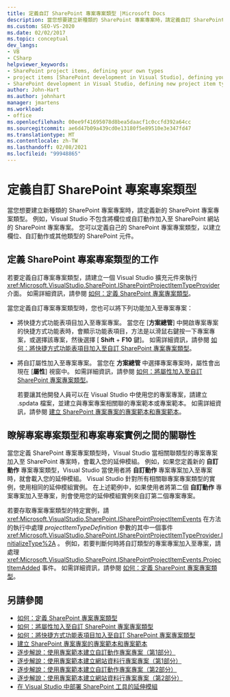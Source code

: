 ```yaml
---
title: 定義自訂 SharePoint 專案專案類型 |Microsoft Docs
description: 當您想要建立新種類的 SharePoint 專案專案時，請定義自訂 SharePoint 專案專案類型。
ms.custom: SEO-VS-2020
ms.date: 02/02/2017
ms.topic: conceptual
dev_langs:
- VB
- CSharp
helpviewer_keywords:
- SharePoint project items, defining your own types
- project items [SharePoint development in Visual Studio], defining your own types
- SharePoint development in Visual Studio, defining new project item types
author: John-Hart
ms.author: johnhart
manager: jmartens
ms.workload:
- office
ms.openlocfilehash: 00ee9f41695078d8bea5daacf1c0ccfd392a64cc
ms.sourcegitcommit: ae6d47b09a439cd0e13180f5e89510e3e347fd47
ms.translationtype: MT
ms.contentlocale: zh-TW
ms.lasthandoff: 02/08/2021
ms.locfileid: "99948865"
---
```

# <a name="define-custom-sharepoint-project-item-types"></a>定義自訂 SharePoint 專案專案類型
  當您想要建立新種類的 SharePoint 專案專案時，請定義新的 SharePoint 專案專案類型。 例如，Visual Studio 不包含將欄位或自訂動作加入至 SharePoint 網站的 SharePoint 專案專案。 您可以定義自己的 SharePoint 專案專案類型，以建立欄位、自訂動作或其他類型的 SharePoint 元件。

## <a name="tasks-for-defining-sharepoint-project-item-types"></a>定義 SharePoint 專案專案類型的工作
 若要定義自訂專案專案類型，請建立一個 Visual Studio 擴充元件來執行 <xref:Microsoft.VisualStudio.SharePoint.ISharePointProjectItemTypeProvider> 介面。 如需詳細資訊，請參閱 [如何：定義 SharePoint 專案專案類型](../sharepoint/how-to-define-a-sharepoint-project-item-type.md)。

 當您定義自訂專案專案類型時，您也可以將下列功能加入至專案專案：

- 將快捷方式功能表項目加入至專案專案。 當您在 [**方案總管**] 中開啟專案專案的快捷方式功能表時，會顯示功能表項目，方法是以滑鼠右鍵按一下專案專案，或選擇該專案，然後選擇 [ **Shift** + **F10** 鍵]。 如需詳細資訊，請參閱 [如何：將快捷方式功能表項目加入至自訂 SharePoint 專案專案類型](../sharepoint/how-to-add-a-shortcut-menu-item-to-a-custom-sharepoint-project-item-type.md)。

- 將自訂屬性加入至專案專案。 當您在 **方案總管** 中選擇專案專案時，屬性會出現在 [**屬性**] 視窗中。 如需詳細資訊，請參閱 [如何：將屬性加入至自訂 SharePoint 專案專案類型](../sharepoint/how-to-add-a-property-to-a-custom-sharepoint-project-item-type.md)。

  若要讓其他開發人員可以在 Visual Studio 中使用您的專案專案，請建立 .spdata 檔案，並建立與專案專案相關聯的專案範本或專案範本。 如需詳細資訊，請參閱 [建立 SharePoint 專案專案的專案範本和專案範本](../sharepoint/creating-item-templates-and-project-templates-for-sharepoint-project-items.md)。

## <a name="understand-the-relationship-between-project-item-types-and-project-item-instances"></a>瞭解專案專案類型和專案專案實例之間的關聯性
 當您定義 SharePoint 專案專案類型時，Visual Studio 當相關聯類型的專案專案加入至 SharePoint 專案時，會載入您的延伸模組。 例如，如果您定義新的 **自訂動作** 專案專案類型，Visual Studio 當使用者將 **自訂動作** 專案專案加入至專案時，就會載入您的延伸模組。 Visual Studio 針對所有相關聯專案專案類型的實例，使用相同的延伸模組實例。 在上述範例中，如果使用者將第二個 **自訂動作** 專案專案加入至專案，則會使用您的延伸模組實例來自訂第二個專案專案。

 若要存取專案專案類型的特定實例，請 <xref:Microsoft.VisualStudio.SharePoint.ISharePointProjectItemEvents> 在方法的執行中處理 *projectItemTypeDefinition* 參數的其中一個事件 <xref:Microsoft.VisualStudio.SharePoint.ISharePointProjectItemTypeProvider.InitializeType%2A> 。 例如，若要判斷何時將自訂類型的專案專案加入至專案，請處理 <xref:Microsoft.VisualStudio.SharePoint.ISharePointProjectItemEvents.ProjectItemAdded> 事件。 如需詳細資訊，請參閱 [如何：定義 SharePoint 專案專案類型](../sharepoint/how-to-define-a-sharepoint-project-item-type.md)。

## <a name="see-also"></a>另請參閱
- [如何：定義 SharePoint 專案專案類型](../sharepoint/how-to-define-a-sharepoint-project-item-type.md)
- [如何：將屬性加入至自訂 SharePoint 專案專案類型](../sharepoint/how-to-add-a-property-to-a-custom-sharepoint-project-item-type.md)
- [如何：將快捷方式功能表項目加入至自訂 SharePoint 專案專案類型](../sharepoint/how-to-add-a-shortcut-menu-item-to-a-custom-sharepoint-project-item-type.md)
- [建立 SharePoint 專案專案的專案範本和專案範本](../sharepoint/creating-item-templates-and-project-templates-for-sharepoint-project-items.md)
- [逐步解說：使用專案範本建立自訂動作專案專案（第1部分）](../sharepoint/walkthrough-creating-a-custom-action-project-item-with-an-item-template-part-1.md)
- [逐步解說：使用專案範本建立網站資料行專案專案（第1部分）](../sharepoint/walkthrough-creating-a-site-column-project-item-with-a-project-template-part-1.md)
- [逐步解說：使用專案範本建立自訂動作專案專案（第2部分）](../sharepoint/walkthrough-creating-a-custom-action-project-item-with-an-item-template-part-2.md)
- [逐步解說：使用專案範本建立網站資料行專案專案（第2部分）](../sharepoint/walkthrough-creating-a-site-column-project-item-with-a-project-template-part-2.md)
- [在 Visual Studio 中部署 SharePoint 工具的延伸模組](../sharepoint/deploying-extensions-for-the-sharepoint-tools-in-visual-studio.md)
